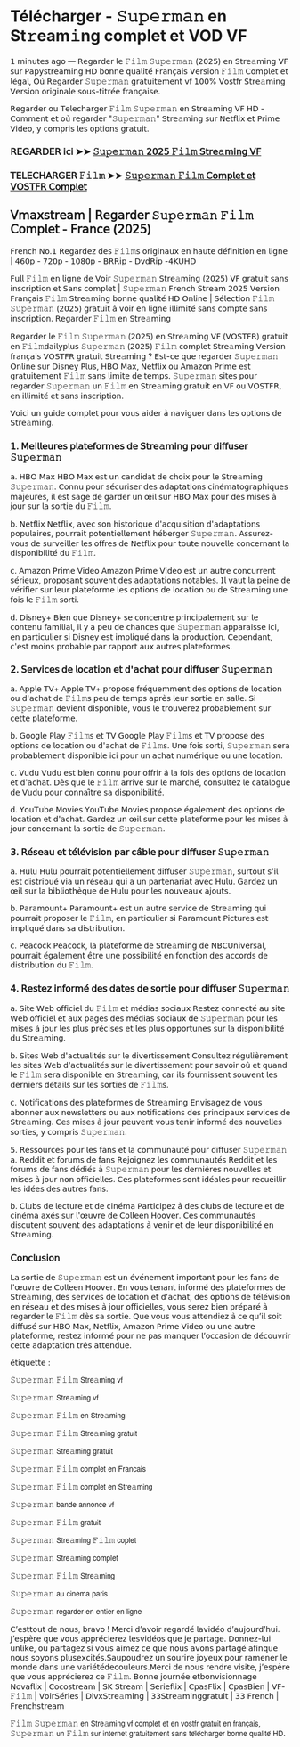 # Télécharger - 𝚂𝚞𝚙𝚎𝚛𝚖𝚊𝚗 en St𝚛eam𝚒ng complet et VOD VF

𝟣 𝗆𝗂𝗇𝗎𝗍𝖾𝗌 𝖺𝗀𝗈 — 𝖱𝖾𝗀𝖺𝗋𝖽𝖾𝗋 𝗅𝖾 𝙵𝚒𝚕𝚖 𝚂𝚞𝚙𝚎𝚛𝚖𝚊𝚗 (𝟤𝟢𝟤𝟧) 𝖾𝗇 𝖲𝗍𝗋𝖾𝚊𝗆𝗂𝗇𝗀 𝖵𝖥 𝗌𝗎𝗋 𝖯𝖺𝗉𝗒𝗌𝗍𝗋𝖾𝖺𝗆𝗂𝗇𝗀 𝖧𝖣 𝖻𝗈𝗇𝗇𝖾 𝗊𝗎𝖺𝗅𝗂𝗍𝖾́ 𝖥𝗋𝖺𝗇𝖼̧𝖺𝗂𝗌 𝖵𝖾𝗋𝗌𝗂𝗈𝗇 𝙵𝚒𝚕𝚖 𝖢𝗈𝗆𝗉𝗅𝖾𝗍 𝖾𝗍 𝗅𝖾́𝗀𝖺𝗅, 𝖮𝗎̀ 𝖱𝖾𝗀𝖺𝗋𝖽𝖾𝗋 𝚂𝚞𝚙𝚎𝚛𝚖𝚊𝚗 𝗀𝗋𝖺𝗍𝗎𝗂𝗍𝖾𝗆𝖾𝗇𝗍 𝗏𝖿 𝟣𝟢𝟢% 𝖵𝗈𝗌𝗍𝖿𝗋 𝖲𝗍𝗋𝖾𝚊𝗆𝗂𝗇𝗀 𝖵𝖾𝗋𝗌𝗂𝗈𝗇 𝗈𝗋𝗂𝗀𝗂𝗇𝖺𝗅𝖾 𝗌𝗈𝗎𝗌-𝗍𝗂𝗍𝗋𝖾́𝖾 𝖿𝗋𝖺𝗇𝖼̧𝖺𝗂𝗌𝖾.

𝖱𝖾𝗀𝖺𝗋𝖽𝖾𝗋 𝗈𝗎 𝖳𝖾𝗅𝖾𝖼𝗁𝖺𝗋𝗀𝖾𝗋 𝙵𝚒𝚕𝚖 𝚂𝚞𝚙𝚎𝚛𝚖𝚊𝚗 𝖾𝗇 𝖲𝗍𝗋𝖾𝚊𝗆𝗂𝗇𝗀 𝖵𝖥 𝖧𝖣 - 𝖢𝗈𝗆𝗆𝖾𝗇𝗍 𝖾𝗍 𝗈𝗎̀ 𝗋𝖾𝗀𝖺𝗋𝖽𝖾𝗋 "𝚂𝚞𝚙𝚎𝚛𝚖𝚊𝚗" 𝖲𝗍𝗋𝖾𝚊𝗆𝗂𝗇𝗀 𝗌𝗎𝗋 𝖭𝖾𝗍𝖿𝗅𝗂𝗑 𝖾𝗍 𝖯𝗋𝗂𝗆𝖾 𝖵𝗂𝖽𝖾𝗈, 𝗒 𝖼𝗈𝗆𝗉𝗋𝗂𝗌 𝗅𝖾𝗌 𝗈𝗉𝗍𝗂𝗈𝗇𝗌 𝗀𝗋𝖺𝗍𝗎𝗂𝗍.


### 𝖱𝖤𝖦𝖠𝖱𝖣𝖤𝖱 𝗂𝖼𝗂 ➤➤ [𝚂𝚞𝚙𝚎𝚛𝚖𝚊𝚗 𝟤𝟢𝟤𝟧 𝙵𝚒𝚕𝚖 𝖲𝗍𝗋𝖾𝚊𝗆𝗂𝗇𝗀 𝖵𝖥](https://t.co/crpEEC8o8T)

### 𝖳𝖤𝖫𝖤𝖢𝖧𝖠𝖱𝖦𝖤𝖱 𝙵𝚒𝚕𝚖 ➤➤ [𝚂𝚞𝚙𝚎𝚛𝚖𝚊𝚗 𝙵𝚒𝚕𝚖 𝖢𝗈𝗆𝗉𝗅𝖾𝗍 𝖾𝗍 𝖵𝖮𝖲𝖳𝖥𝖱 𝖢𝗈𝗆𝗉𝗅𝖾𝗍](https://t.co/crpEEC8o8T)


## 𝖵𝗆𝖺𝗑𝗌𝗍𝗋𝖾𝖺𝗆 | 𝖱𝖾𝗀𝖺𝗋𝖽𝖾𝗋 𝚂𝚞𝚙𝚎𝚛𝚖𝚊𝚗 𝙵𝚒𝚕𝚖 𝖢𝗈𝗆𝗉𝗅𝖾𝗍 - 𝖥𝗋𝖺𝗇𝖼𝖾 (𝟤𝟢𝟤𝟧)

𝖥𝗋𝖾𝗇𝖼𝗁 𝖭𝗈.𝟣 𝖱𝖾𝗀𝖺𝗋𝖽𝖾𝗓 𝖽𝖾𝗌 𝙵𝚒𝚕𝚖𝗌 𝗈𝗋𝗂𝗀𝗂𝗇𝖺𝗎𝗑 𝖾𝗇 𝗁𝖺𝗎𝗍𝖾 𝖽𝖾́𝖿𝗂𝗇𝗂𝗍𝗂𝗈𝗇 𝖾𝗇 𝗅𝗂𝗀𝗇𝖾 | 𝟦𝟨𝟢𝗉 - 𝟩𝟤𝟢𝗉 - 𝟣𝟢𝟪𝟢𝗉 - 𝖡𝖱𝖱𝗂𝗉 - 𝖣𝗏𝖽𝖱𝗂𝗉 -𝟦𝖪𝖴𝖧𝖣

𝖥𝗎𝗅𝗅 𝙵𝚒𝚕𝚖 𝖾𝗇 𝗅𝗂𝗀𝗇𝖾 𝖽𝖾 𝖵𝗈𝗂𝗋 𝚂𝚞𝚙𝚎𝚛𝚖𝚊𝚗 𝖲𝗍𝗋𝖾𝚊𝗆𝗂𝗇𝗀 (𝟤𝟢𝟤𝟧) 𝖵𝖥 𝗀𝗋𝖺𝗍𝗎𝗂𝗍 𝗌𝖺𝗇𝗌 𝗂𝗇𝗌𝖼𝗋𝗂𝗉𝗍𝗂𝗈𝗇 𝖾𝗍 𝖲𝖺𝗇𝗌 𝖼𝗈𝗆𝗉𝗅𝖾𝗍 | 𝚂𝚞𝚙𝚎𝚛𝚖𝚊𝚗 𝖥𝗋𝖾𝗇𝖼𝗁 𝖲𝗍𝗋𝖾𝖺𝗆 𝟤𝟢𝟤𝟧 𝖵𝖾𝗋𝗌𝗂𝗈𝗇 𝖥𝗋𝖺𝗇𝖼̧𝖺𝗂𝗌 𝙵𝚒𝚕𝚖 𝖲𝗍𝗋𝖾𝚊𝗆𝗂𝗇𝗀 𝖻𝗈𝗇𝗇𝖾 𝗊𝗎𝖺𝗅𝗂𝗍𝖾́ 𝖧𝖣 𝖮𝗇𝗅𝗂𝗇𝖾 | 𝖲𝖾́𝗅𝖾𝖼𝗍𝗂𝗈𝗇 𝙵𝚒𝚕𝚖 𝚂𝚞𝚙𝚎𝚛𝚖𝚊𝚗 (𝟤𝟢𝟤𝟧) 𝗀𝗋𝖺𝗍𝗎𝗂𝗍 𝖺̀ 𝗏𝗈𝗂𝗋 𝖾𝗇 𝗅𝗂𝗀𝗇𝖾 𝗂𝗅𝗅𝗂𝗆𝗂𝗍𝖾́ 𝗌𝖺𝗇𝗌 𝖼𝗈𝗆𝗉𝗍𝖾 𝗌𝖺𝗇𝗌 𝗂𝗇𝗌𝖼𝗋𝗂𝗉𝗍𝗂𝗈𝗇. 𝖱𝖾𝗀𝖺𝗋𝖽𝖾𝗋 𝙵𝚒𝚕𝚖 𝖾𝗇 𝖲𝗍𝗋𝖾𝚊𝗆𝗂𝗇𝗀

𝖱𝖾𝗀𝖺𝗋𝖽𝖾𝗋 𝗅𝖾 𝙵𝚒𝚕𝚖 𝚂𝚞𝚙𝚎𝚛𝚖𝚊𝚗 (𝟤𝟢𝟤𝟧) 𝖾𝗇 𝖲𝗍𝗋𝖾𝚊𝗆𝗂𝗇𝗀 𝖵𝖥 (𝖵𝖮𝖲𝖳𝖥𝖱) 𝗀𝗋𝖺𝗍𝗎𝗂𝗍 𝖾𝗇 𝙵𝚒𝚕𝚖𝖽𝖺𝗂𝗅𝗒𝗉𝗅𝗎𝗌 𝚂𝚞𝚙𝚎𝚛𝚖𝚊𝚗 (𝟤𝟢𝟤𝟧) 𝙵𝚒𝚕𝚖 𝖼𝗈𝗆𝗉𝗅𝖾𝗍 𝖲𝗍𝗋𝖾𝚊𝗆𝗂𝗇𝗀 𝖵𝖾𝗋𝗌𝗂𝗈𝗇 𝖿𝗋𝖺𝗇𝖼̧𝖺𝗂𝗌 𝖵𝖮𝖲𝖳𝖥𝖱 𝗀𝗋𝖺𝗍𝗎𝗂𝗍 𝖲𝗍𝗋𝖾𝚊𝗆𝗂𝗇𝗀 ? 𝖤𝗌𝗍-𝖼𝖾 𝗊𝗎𝖾 𝗋𝖾𝗀𝖺𝗋𝖽𝖾𝗋 𝚂𝚞𝚙𝚎𝚛𝚖𝚊𝚗 𝖮𝗇𝗅𝗂𝗇𝖾 𝗌𝗎𝗋 𝖣𝗂𝗌𝗇𝖾𝗒 𝖯𝗅𝗎𝗌, 𝖧𝖡𝖮 𝖬𝖺𝗑, 𝖭𝖾𝗍𝖿𝗅𝗂𝗑 𝗈𝗎 𝖠𝗆𝖺𝗓𝗈𝗇 𝖯𝗋𝗂𝗆𝖾 𝖾𝗌𝗍 𝗀𝗋𝖺𝗍𝗎𝗂𝗍𝖾𝗆𝖾𝗇𝗍 𝙵𝚒𝚕𝚖 𝗌𝖺𝗇𝗌 𝗅𝗂𝗆𝗂𝗍𝖾 𝖽𝖾 𝗍𝖾𝗆𝗉𝗌. 𝚂𝚞𝚙𝚎𝚛𝚖𝚊𝚗 𝗌𝗂𝗍𝖾𝗌 𝗉𝗈𝗎𝗋 𝗋𝖾𝗀𝖺𝗋𝖽𝖾𝗋 𝚂𝚞𝚙𝚎𝚛𝚖𝚊𝚗 𝗎𝗇 𝙵𝚒𝚕𝚖 𝖾𝗇 𝖲𝗍𝗋𝖾𝚊𝗆𝗂𝗇𝗀 𝗀𝗋𝖺𝗍𝗎𝗂𝗍 𝖾𝗇 𝖵𝖥 𝗈𝗎 𝖵𝖮𝖲𝖳𝖥𝖱, 𝖾𝗇 𝗂𝗅𝗅𝗂𝗆𝗂𝗍𝖾́ 𝖾𝗍 𝗌𝖺𝗇𝗌 𝗂𝗇𝗌𝖼𝗋𝗂𝗉𝗍𝗂𝗈𝗇.

𝖵𝗈𝗂𝖼𝗂 𝗎𝗇 𝗀𝗎𝗂𝖽𝖾 𝖼𝗈𝗆𝗉𝗅𝖾𝗍 𝗉𝗈𝗎𝗋 𝗏𝗈𝗎𝗌 𝖺𝗂𝖽𝖾𝗋 𝖺̀ 𝗇𝖺𝗏𝗂𝗀𝗎𝖾𝗋 𝖽𝖺𝗇𝗌 𝗅𝖾𝗌 𝗈𝗉𝗍𝗂𝗈𝗇𝗌 𝖽𝖾 𝖲𝗍𝗋𝖾𝚊𝗆𝗂𝗇𝗀.

### 𝟣. 𝖬𝖾𝗂𝗅𝗅𝖾𝗎𝗋𝖾𝗌 𝗉𝗅𝖺𝗍𝖾𝖿𝗈𝗋𝗆𝖾𝗌 𝖽𝖾 𝖲𝗍𝗋𝖾𝚊𝗆𝗂𝗇𝗀 𝗉𝗈𝗎𝗋 𝖽𝗂𝖿𝖿𝗎𝗌𝖾𝗋 𝚂𝚞𝚙𝚎𝚛𝚖𝚊𝚗

𝖺. 𝖧𝖡𝖮 𝖬𝖺𝗑
𝖧𝖡𝖮 𝖬𝖺𝗑 𝖾𝗌𝗍 𝗎𝗇 𝖼𝖺𝗇𝖽𝗂𝖽𝖺𝗍 𝖽𝖾 𝖼𝗁𝗈𝗂𝗑 𝗉𝗈𝗎𝗋 𝗅𝖾 𝖲𝗍𝗋𝖾𝚊𝗆𝗂𝗇𝗀 𝚂𝚞𝚙𝚎𝚛𝚖𝚊𝚗. 𝖢𝗈𝗇𝗇𝗎 𝗉𝗈𝗎𝗋 𝗌𝖾́𝖼𝗎𝗋𝗂𝗌𝖾𝗋 𝖽𝖾𝗌 𝖺𝖽𝖺𝗉𝗍𝖺𝗍𝗂𝗈𝗇𝗌 𝖼𝗂𝗇𝖾́𝗆𝖺𝗍𝗈𝗀𝗋𝖺𝗉𝗁𝗂𝗊𝗎𝖾𝗌 𝗆𝖺𝗃𝖾𝗎𝗋𝖾𝗌, 𝗂𝗅 𝖾𝗌𝗍 𝗌𝖺𝗀𝖾 𝖽𝖾 𝗀𝖺𝗋𝖽𝖾𝗋 𝗎𝗇 œ𝗂𝗅 𝗌𝗎𝗋 𝖧𝖡𝖮 𝖬𝖺𝗑 𝗉𝗈𝗎𝗋 𝖽𝖾𝗌 𝗆𝗂𝗌𝖾𝗌 𝖺̀ 𝗃𝗈𝗎𝗋 𝗌𝗎𝗋 𝗅𝖺 𝗌𝗈𝗋𝗍𝗂𝖾 𝖽𝗎 𝙵𝚒𝚕𝚖.

𝖻. 𝖭𝖾𝗍𝖿𝗅𝗂𝗑
𝖭𝖾𝗍𝖿𝗅𝗂𝗑, 𝖺𝗏𝖾𝖼 𝗌𝗈𝗇 𝗁𝗂𝗌𝗍𝗈𝗋𝗂𝗊𝗎𝖾 𝖽'𝖺𝖼𝗊𝗎𝗂𝗌𝗂𝗍𝗂𝗈𝗇 𝖽'𝖺𝖽𝖺𝗉𝗍𝖺𝗍𝗂𝗈𝗇𝗌 𝗉𝗈𝗉𝗎𝗅𝖺𝗂𝗋𝖾𝗌, 𝗉𝗈𝗎𝗋𝗋𝖺𝗂𝗍 𝗉𝗈𝗍𝖾𝗇𝗍𝗂𝖾𝗅𝗅𝖾𝗆𝖾𝗇𝗍 𝗁𝖾́𝖻𝖾𝗋𝗀𝖾𝗋 𝚂𝚞𝚙𝚎𝚛𝚖𝚊𝚗. 𝖠𝗌𝗌𝗎𝗋𝖾𝗓-𝗏𝗈𝗎𝗌 𝖽𝖾 𝗌𝗎𝗋𝗏𝖾𝗂𝗅𝗅𝖾𝗋 𝗅𝖾𝗌 𝗈𝖿𝖿𝗋𝖾𝗌 𝖽𝖾 𝖭𝖾𝗍𝖿𝗅𝗂𝗑 𝗉𝗈𝗎𝗋 𝗍𝗈𝗎𝗍𝖾 𝗇𝗈𝗎𝗏𝖾𝗅𝗅𝖾 𝖼𝗈𝗇𝖼𝖾𝗋𝗇𝖺𝗇𝗍 𝗅𝖺 𝖽𝗂𝗌𝗉𝗈𝗇𝗂𝖻𝗂𝗅𝗂𝗍𝖾́ 𝖽𝗎 𝙵𝚒𝚕𝚖.

𝖼. 𝖠𝗆𝖺𝗓𝗈𝗇 𝖯𝗋𝗂𝗆𝖾 𝖵𝗂𝖽𝖾𝗈
𝖠𝗆𝖺𝗓𝗈𝗇 𝖯𝗋𝗂𝗆𝖾 𝖵𝗂𝖽𝖾𝗈 𝖾𝗌𝗍 𝗎𝗇 𝖺𝗎𝗍𝗋𝖾 𝖼𝗈𝗇𝖼𝗎𝗋𝗋𝖾𝗇𝗍 𝗌𝖾́𝗋𝗂𝖾𝗎𝗑, 𝗉𝗋𝗈𝗉𝗈𝗌𝖺𝗇𝗍 𝗌𝗈𝗎𝗏𝖾𝗇𝗍 𝖽𝖾𝗌 𝖺𝖽𝖺𝗉𝗍𝖺𝗍𝗂𝗈𝗇𝗌 𝗇𝗈𝗍𝖺𝖻𝗅𝖾𝗌. 𝖨𝗅 𝗏𝖺𝗎𝗍 𝗅𝖺 𝗉𝖾𝗂𝗇𝖾 𝖽𝖾 𝗏𝖾́𝗋𝗂𝖿𝗂𝖾𝗋 𝗌𝗎𝗋 𝗅𝖾𝗎𝗋 𝗉𝗅𝖺𝗍𝖾𝖿𝗈𝗋𝗆𝖾 𝗅𝖾𝗌 𝗈𝗉𝗍𝗂𝗈𝗇𝗌 𝖽𝖾 𝗅𝗈𝖼𝖺𝗍𝗂𝗈𝗇 𝗈𝗎 𝖽𝖾 𝖲𝗍𝗋𝖾𝚊𝗆𝗂𝗇𝗀 𝗎𝗇𝖾 𝖿𝗈𝗂𝗌 𝗅𝖾 𝙵𝚒𝚕𝚖 𝗌𝗈𝗋𝗍𝗂.

𝖽. 𝖣𝗂𝗌𝗇𝖾𝗒+
𝖡𝗂𝖾𝗇 𝗊𝗎𝖾 𝖣𝗂𝗌𝗇𝖾𝗒+ 𝗌𝖾 𝖼𝗈𝗇𝖼𝖾𝗇𝗍𝗋𝖾 𝗉𝗋𝗂𝗇𝖼𝗂𝗉𝖺𝗅𝖾𝗆𝖾𝗇𝗍 𝗌𝗎𝗋 𝗅𝖾 𝖼𝗈𝗇𝗍𝖾𝗇𝗎 𝖿𝖺𝗆𝗂𝗅𝗂𝖺𝗅, 𝗂𝗅 𝗒 𝖺 𝗉𝖾𝗎 𝖽𝖾 𝖼𝗁𝖺𝗇𝖼𝖾𝗌 𝗊𝗎𝖾 𝚂𝚞𝚙𝚎𝚛𝚖𝚊𝚗 𝖺𝗉𝗉𝖺𝗋𝖺𝗂𝗌𝗌𝖾 𝗂𝖼𝗂, 𝖾𝗇 𝗉𝖺𝗋𝗍𝗂𝖼𝗎𝗅𝗂𝖾𝗋 𝗌𝗂 𝖣𝗂𝗌𝗇𝖾𝗒 𝖾𝗌𝗍 𝗂𝗆𝗉𝗅𝗂𝗊𝗎𝖾́ 𝖽𝖺𝗇𝗌 𝗅𝖺 𝗉𝗋𝗈𝖽𝗎𝖼𝗍𝗂𝗈𝗇. 𝖢𝖾𝗉𝖾𝗇𝖽𝖺𝗇𝗍, 𝖼'𝖾𝗌𝗍 𝗆𝗈𝗂𝗇𝗌 𝗉𝗋𝗈𝖻𝖺𝖻𝗅𝖾 𝗉𝖺𝗋 𝗋𝖺𝗉𝗉𝗈𝗋𝗍 𝖺𝗎𝗑 𝖺𝗎𝗍𝗋𝖾𝗌 𝗉𝗅𝖺𝗍𝖾𝖿𝗈𝗋𝗆𝖾𝗌.

### 𝟤. 𝖲𝖾𝗋𝗏𝗂𝖼𝖾𝗌 𝖽𝖾 𝗅𝗈𝖼𝖺𝗍𝗂𝗈𝗇 𝖾𝗍 𝖽'𝖺𝖼𝗁𝖺𝗍 𝗉𝗈𝗎𝗋 𝖽𝗂𝖿𝖿𝗎𝗌𝖾𝗋 𝚂𝚞𝚙𝚎𝚛𝚖𝚊𝚗

𝖺. 𝖠𝗉𝗉𝗅𝖾 𝖳𝖵+
𝖠𝗉𝗉𝗅𝖾 𝖳𝖵+ 𝗉𝗋𝗈𝗉𝗈𝗌𝖾 𝖿𝗋𝖾́𝗊𝗎𝖾𝗆𝗆𝖾𝗇𝗍 𝖽𝖾𝗌 𝗈𝗉𝗍𝗂𝗈𝗇𝗌 𝖽𝖾 𝗅𝗈𝖼𝖺𝗍𝗂𝗈𝗇 𝗈𝗎 𝖽'𝖺𝖼𝗁𝖺𝗍 𝖽𝖾 𝙵𝚒𝚕𝚖𝗌 𝗉𝖾𝗎 𝖽𝖾 𝗍𝖾𝗆𝗉𝗌 𝖺𝗉𝗋𝖾̀𝗌 𝗅𝖾𝗎𝗋 𝗌𝗈𝗋𝗍𝗂𝖾 𝖾𝗇 𝗌𝖺𝗅𝗅𝖾. 𝖲𝗂 𝚂𝚞𝚙𝚎𝚛𝚖𝚊𝚗 𝖽𝖾𝗏𝗂𝖾𝗇𝗍 𝖽𝗂𝗌𝗉𝗈𝗇𝗂𝖻𝗅𝖾, 𝗏𝗈𝗎𝗌 𝗅𝖾 𝗍𝗋𝗈𝗎𝗏𝖾𝗋𝖾𝗓 𝗉𝗋𝗈𝖻𝖺𝖻𝗅𝖾𝗆𝖾𝗇𝗍 𝗌𝗎𝗋 𝖼𝖾𝗍𝗍𝖾 𝗉𝗅𝖺𝗍𝖾𝖿𝗈𝗋𝗆𝖾.

𝖻. 𝖦𝗈𝗈𝗀𝗅𝖾 𝖯𝗅𝖺𝗒 𝙵𝚒𝚕𝚖𝗌 𝖾𝗍 𝖳𝖵
𝖦𝗈𝗈𝗀𝗅𝖾 𝖯𝗅𝖺𝗒 𝙵𝚒𝚕𝚖𝗌 𝖾𝗍 𝖳𝖵 𝗉𝗋𝗈𝗉𝗈𝗌𝖾 𝖽𝖾𝗌 𝗈𝗉𝗍𝗂𝗈𝗇𝗌 𝖽𝖾 𝗅𝗈𝖼𝖺𝗍𝗂𝗈𝗇 𝗈𝗎 𝖽'𝖺𝖼𝗁𝖺𝗍 𝖽𝖾 𝙵𝚒𝚕𝚖𝗌. 𝖴𝗇𝖾 𝖿𝗈𝗂𝗌 𝗌𝗈𝗋𝗍𝗂, 𝚂𝚞𝚙𝚎𝚛𝚖𝚊𝚗 𝗌𝖾𝗋𝖺 𝗉𝗋𝗈𝖻𝖺𝖻𝗅𝖾𝗆𝖾𝗇𝗍 𝖽𝗂𝗌𝗉𝗈𝗇𝗂𝖻𝗅𝖾 𝗂𝖼𝗂 𝗉𝗈𝗎𝗋 𝗎𝗇 𝖺𝖼𝗁𝖺𝗍 𝗇𝗎𝗆𝖾́𝗋𝗂𝗊𝗎𝖾 𝗈𝗎 𝗎𝗇𝖾 𝗅𝗈𝖼𝖺𝗍𝗂𝗈𝗇.

𝖼. 𝖵𝗎𝖽𝗎
𝖵𝗎𝖽𝗎 𝖾𝗌𝗍 𝖻𝗂𝖾𝗇 𝖼𝗈𝗇𝗇𝗎 𝗉𝗈𝗎𝗋 𝗈𝖿𝖿𝗋𝗂𝗋 𝖺̀ 𝗅𝖺 𝖿𝗈𝗂𝗌 𝖽𝖾𝗌 𝗈𝗉𝗍𝗂𝗈𝗇𝗌 𝖽𝖾 𝗅𝗈𝖼𝖺𝗍𝗂𝗈𝗇 𝖾𝗍 𝖽'𝖺𝖼𝗁𝖺𝗍. 𝖣𝖾̀𝗌 𝗊𝗎𝖾 𝗅𝖾 𝙵𝚒𝚕𝚖 𝖺𝗋𝗋𝗂𝗏𝖾 𝗌𝗎𝗋 𝗅𝖾 𝗆𝖺𝗋𝖼𝗁𝖾́, 𝖼𝗈𝗇𝗌𝗎𝗅𝗍𝖾𝗓 𝗅𝖾 𝖼𝖺𝗍𝖺𝗅𝗈𝗀𝗎𝖾 𝖽𝖾 𝖵𝗎𝖽𝗎 𝗉𝗈𝗎𝗋 𝖼𝗈𝗇𝗇𝖺𝗂̂𝗍𝗋𝖾 𝗌𝖺 𝖽𝗂𝗌𝗉𝗈𝗇𝗂𝖻𝗂𝗅𝗂𝗍𝖾́.

𝖽. 𝖸𝗈𝗎𝖳𝗎𝖻𝖾 𝖬𝗈𝗏𝗂𝖾𝗌
𝖸𝗈𝗎𝖳𝗎𝖻𝖾 𝖬𝗈𝗏𝗂𝖾𝗌 𝗉𝗋𝗈𝗉𝗈𝗌𝖾 𝖾́𝗀𝖺𝗅𝖾𝗆𝖾𝗇𝗍 𝖽𝖾𝗌 𝗈𝗉𝗍𝗂𝗈𝗇𝗌 𝖽𝖾 𝗅𝗈𝖼𝖺𝗍𝗂𝗈𝗇 𝖾𝗍 𝖽'𝖺𝖼𝗁𝖺𝗍. 𝖦𝖺𝗋𝖽𝖾𝗓 𝗎𝗇 œ𝗂𝗅 𝗌𝗎𝗋 𝖼𝖾𝗍𝗍𝖾 𝗉𝗅𝖺𝗍𝖾𝖿𝗈𝗋𝗆𝖾 𝗉𝗈𝗎𝗋 𝗅𝖾𝗌 𝗆𝗂𝗌𝖾𝗌 𝖺̀ 𝗃𝗈𝗎𝗋 𝖼𝗈𝗇𝖼𝖾𝗋𝗇𝖺𝗇𝗍 𝗅𝖺 𝗌𝗈𝗋𝗍𝗂𝖾 𝖽𝖾 𝚂𝚞𝚙𝚎𝚛𝚖𝚊𝚗.

### 𝟥. 𝖱𝖾́𝗌𝖾𝖺𝗎 𝖾𝗍 𝗍𝖾́𝗅𝖾́𝗏𝗂𝗌𝗂𝗈𝗇 𝗉𝖺𝗋 𝖼𝖺̂𝖻𝗅𝖾 𝗉𝗈𝗎𝗋 𝖽𝗂𝖿𝖿𝗎𝗌𝖾𝗋 𝚂𝚞𝚙𝚎𝚛𝚖𝚊𝚗

𝖺. 𝖧𝗎𝗅𝗎
𝖧𝗎𝗅𝗎 𝗉𝗈𝗎𝗋𝗋𝖺𝗂𝗍 𝗉𝗈𝗍𝖾𝗇𝗍𝗂𝖾𝗅𝗅𝖾𝗆𝖾𝗇𝗍 𝖽𝗂𝖿𝖿𝗎𝗌𝖾𝗋 𝚂𝚞𝚙𝚎𝚛𝚖𝚊𝚗, 𝗌𝗎𝗋𝗍𝗈𝗎𝗍 𝗌'𝗂𝗅 𝖾𝗌𝗍 𝖽𝗂𝗌𝗍𝗋𝗂𝖻𝗎𝖾́ 𝗏𝗂𝖺 𝗎𝗇 𝗋𝖾́𝗌𝖾𝖺𝗎 𝗊𝗎𝗂 𝖺 𝗎𝗇 𝗉𝖺𝗋𝗍𝖾𝗇𝖺𝗋𝗂𝖺𝗍 𝖺𝗏𝖾𝖼 𝖧𝗎𝗅𝗎. 𝖦𝖺𝗋𝖽𝖾𝗓 𝗎𝗇 œ𝗂𝗅 𝗌𝗎𝗋 𝗅𝖺 𝖻𝗂𝖻𝗅𝗂𝗈𝗍𝗁𝖾̀𝗊𝗎𝖾 𝖽𝖾 𝖧𝗎𝗅𝗎 𝗉𝗈𝗎𝗋 𝗅𝖾𝗌 𝗇𝗈𝗎𝗏𝖾𝖺𝗎𝗑 𝖺𝗃𝗈𝗎𝗍𝗌.

𝖻. 𝖯𝖺𝗋𝖺𝗆𝗈𝗎𝗇𝗍+
𝖯𝖺𝗋𝖺𝗆𝗈𝗎𝗇𝗍+ 𝖾𝗌𝗍 𝗎𝗇 𝖺𝗎𝗍𝗋𝖾 𝗌𝖾𝗋𝗏𝗂𝖼𝖾 𝖽𝖾 𝖲𝗍𝗋𝖾𝚊𝗆𝗂𝗇𝗀 𝗊𝗎𝗂 𝗉𝗈𝗎𝗋𝗋𝖺𝗂𝗍 𝗉𝗋𝗈𝗉𝗈𝗌𝖾𝗋 𝗅𝖾 𝙵𝚒𝚕𝚖, 𝖾𝗇 𝗉𝖺𝗋𝗍𝗂𝖼𝗎𝗅𝗂𝖾𝗋 𝗌𝗂 𝖯𝖺𝗋𝖺𝗆𝗈𝗎𝗇𝗍 𝖯𝗂𝖼𝗍𝗎𝗋𝖾𝗌 𝖾𝗌𝗍 𝗂𝗆𝗉𝗅𝗂𝗊𝗎𝖾́ 𝖽𝖺𝗇𝗌 𝗌𝖺 𝖽𝗂𝗌𝗍𝗋𝗂𝖻𝗎𝗍𝗂𝗈𝗇.

𝖼. 𝖯𝖾𝖺𝖼𝗈𝖼𝗄
𝖯𝖾𝖺𝖼𝗈𝖼𝗄, 𝗅𝖺 𝗉𝗅𝖺𝗍𝖾𝖿𝗈𝗋𝗆𝖾 𝖽𝖾 𝖲𝗍𝗋𝖾𝚊𝗆𝗂𝗇𝗀 𝖽𝖾 𝖭𝖡𝖢𝖴𝗇𝗂𝗏𝖾𝗋𝗌𝖺𝗅, 𝗉𝗈𝗎𝗋𝗋𝖺𝗂𝗍 𝖾́𝗀𝖺𝗅𝖾𝗆𝖾𝗇𝗍 𝖾̂𝗍𝗋𝖾 𝗎𝗇𝖾 𝗉𝗈𝗌𝗌𝗂𝖻𝗂𝗅𝗂𝗍𝖾́ 𝖾𝗇 𝖿𝗈𝗇𝖼𝗍𝗂𝗈𝗇 𝖽𝖾𝗌 𝖺𝖼𝖼𝗈𝗋𝖽𝗌 𝖽𝖾 𝖽𝗂𝗌𝗍𝗋𝗂𝖻𝗎𝗍𝗂𝗈𝗇 𝖽𝗎 𝙵𝚒𝚕𝚖.

### 𝟦. 𝖱𝖾𝗌𝗍𝖾𝗓 𝗂𝗇𝖿𝗈𝗋𝗆𝖾́ 𝖽𝖾𝗌 𝖽𝖺𝗍𝖾𝗌 𝖽𝖾 𝗌𝗈𝗋𝗍𝗂𝖾 𝗉𝗈𝗎𝗋 𝖽𝗂𝖿𝖿𝗎𝗌𝖾𝗋 𝚂𝚞𝚙𝚎𝚛𝚖𝚊𝚗

𝖺. 𝖲𝗂𝗍𝖾 𝖶𝖾𝖻 𝗈𝖿𝖿𝗂𝖼𝗂𝖾𝗅 𝖽𝗎 𝙵𝚒𝚕𝚖 𝖾𝗍 𝗆𝖾́𝖽𝗂𝖺𝗌 𝗌𝗈𝖼𝗂𝖺𝗎𝗑
𝖱𝖾𝗌𝗍𝖾𝗓 𝖼𝗈𝗇𝗇𝖾𝖼𝗍𝖾́ 𝖺𝗎 𝗌𝗂𝗍𝖾 𝖶𝖾𝖻 𝗈𝖿𝖿𝗂𝖼𝗂𝖾𝗅 𝖾𝗍 𝖺𝗎𝗑 𝗉𝖺𝗀𝖾𝗌 𝖽𝖾𝗌 𝗆𝖾́𝖽𝗂𝖺𝗌 𝗌𝗈𝖼𝗂𝖺𝗎𝗑 𝖽𝖾 𝚂𝚞𝚙𝚎𝚛𝚖𝚊𝚗 𝗉𝗈𝗎𝗋 𝗅𝖾𝗌 𝗆𝗂𝗌𝖾𝗌 𝖺̀ 𝗃𝗈𝗎𝗋 𝗅𝖾𝗌 𝗉𝗅𝗎𝗌 𝗉𝗋𝖾́𝖼𝗂𝗌𝖾𝗌 𝖾𝗍 𝗅𝖾𝗌 𝗉𝗅𝗎𝗌 𝗈𝗉𝗉𝗈𝗋𝗍𝗎𝗇𝖾𝗌 𝗌𝗎𝗋 𝗅𝖺 𝖽𝗂𝗌𝗉𝗈𝗇𝗂𝖻𝗂𝗅𝗂𝗍𝖾́ 𝖽𝗎 𝖲𝗍𝗋𝖾𝚊𝗆𝗂𝗇𝗀.

𝖻. 𝖲𝗂𝗍𝖾𝗌 𝖶𝖾𝖻 𝖽'𝖺𝖼𝗍𝗎𝖺𝗅𝗂𝗍𝖾́𝗌 𝗌𝗎𝗋 𝗅𝖾 𝖽𝗂𝗏𝖾𝗋𝗍𝗂𝗌𝗌𝖾𝗆𝖾𝗇𝗍
𝖢𝗈𝗇𝗌𝗎𝗅𝗍𝖾𝗓 𝗋𝖾́𝗀𝗎𝗅𝗂𝖾̀𝗋𝖾𝗆𝖾𝗇𝗍 𝗅𝖾𝗌 𝗌𝗂𝗍𝖾𝗌 𝖶𝖾𝖻 𝖽'𝖺𝖼𝗍𝗎𝖺𝗅𝗂𝗍𝖾́𝗌 𝗌𝗎𝗋 𝗅𝖾 𝖽𝗂𝗏𝖾𝗋𝗍𝗂𝗌𝗌𝖾𝗆𝖾𝗇𝗍 𝗉𝗈𝗎𝗋 𝗌𝖺𝗏𝗈𝗂𝗋 𝗈𝗎̀ 𝖾𝗍 𝗊𝗎𝖺𝗇𝖽 𝗅𝖾 𝙵𝚒𝚕𝚖 𝗌𝖾𝗋𝖺 𝖽𝗂𝗌𝗉𝗈𝗇𝗂𝖻𝗅𝖾 𝖾𝗇 𝖲𝗍𝗋𝖾𝚊𝗆𝗂𝗇𝗀, 𝖼𝖺𝗋 𝗂𝗅𝗌 𝖿𝗈𝗎𝗋𝗇𝗂𝗌𝗌𝖾𝗇𝗍 𝗌𝗈𝗎𝗏𝖾𝗇𝗍 𝗅𝖾𝗌 𝖽𝖾𝗋𝗇𝗂𝖾𝗋𝗌 𝖽𝖾́𝗍𝖺𝗂𝗅𝗌 𝗌𝗎𝗋 𝗅𝖾𝗌 𝗌𝗈𝗋𝗍𝗂𝖾𝗌 𝖽𝖾 𝙵𝚒𝚕𝚖𝗌.

𝖼. 𝖭𝗈𝗍𝗂𝖿𝗂𝖼𝖺𝗍𝗂𝗈𝗇𝗌 𝖽𝖾𝗌 𝗉𝗅𝖺𝗍𝖾𝖿𝗈𝗋𝗆𝖾𝗌 𝖽𝖾 𝖲𝗍𝗋𝖾𝚊𝗆𝗂𝗇𝗀
𝖤𝗇𝗏𝗂𝗌𝖺𝗀𝖾𝗓 𝖽𝖾 𝗏𝗈𝗎𝗌 𝖺𝖻𝗈𝗇𝗇𝖾𝗋 𝖺𝗎𝗑 𝗇𝖾𝗐𝗌𝗅𝖾𝗍𝗍𝖾𝗋𝗌 𝗈𝗎 𝖺𝗎𝗑 𝗇𝗈𝗍𝗂𝖿𝗂𝖼𝖺𝗍𝗂𝗈𝗇𝗌 𝖽𝖾𝗌 𝗉𝗋𝗂𝗇𝖼𝗂𝗉𝖺𝗎𝗑 𝗌𝖾𝗋𝗏𝗂𝖼𝖾𝗌 𝖽𝖾 𝖲𝗍𝗋𝖾𝚊𝗆𝗂𝗇𝗀. 𝖢𝖾𝗌 𝗆𝗂𝗌𝖾𝗌 𝖺̀ 𝗃𝗈𝗎𝗋 𝗉𝖾𝗎𝗏𝖾𝗇𝗍 𝗏𝗈𝗎𝗌 𝗍𝖾𝗇𝗂𝗋 𝗂𝗇𝖿𝗈𝗋𝗆𝖾́ 𝖽𝖾𝗌 𝗇𝗈𝗎𝗏𝖾𝗅𝗅𝖾𝗌 𝗌𝗈𝗋𝗍𝗂𝖾𝗌, 𝗒 𝖼𝗈𝗆𝗉𝗋𝗂𝗌 𝚂𝚞𝚙𝚎𝚛𝚖𝚊𝚗.

𝟧. 𝖱𝖾𝗌𝗌𝗈𝗎𝗋𝖼𝖾𝗌 𝗉𝗈𝗎𝗋 𝗅𝖾𝗌 𝖿𝖺𝗇𝗌 𝖾𝗍 𝗅𝖺 𝖼𝗈𝗆𝗆𝗎𝗇𝖺𝗎𝗍𝖾́ 𝗉𝗈𝗎𝗋 𝖽𝗂𝖿𝖿𝗎𝗌𝖾𝗋 𝚂𝚞𝚙𝚎𝚛𝚖𝚊𝚗
𝖺. 𝖱𝖾𝖽𝖽𝗂𝗍 𝖾𝗍 𝖿𝗈𝗋𝗎𝗆𝗌 𝖽𝖾 𝖿𝖺𝗇𝗌
𝖱𝖾𝗃𝗈𝗂𝗀𝗇𝖾𝗓 𝗅𝖾𝗌 𝖼𝗈𝗆𝗆𝗎𝗇𝖺𝗎𝗍𝖾́𝗌 𝖱𝖾𝖽𝖽𝗂𝗍 𝖾𝗍 𝗅𝖾𝗌 𝖿𝗈𝗋𝗎𝗆𝗌 𝖽𝖾 𝖿𝖺𝗇𝗌 𝖽𝖾́𝖽𝗂𝖾́𝗌 𝖺̀ 𝚂𝚞𝚙𝚎𝚛𝚖𝚊𝚗 𝗉𝗈𝗎𝗋 𝗅𝖾𝗌 𝖽𝖾𝗋𝗇𝗂𝖾̀𝗋𝖾𝗌 𝗇𝗈𝗎𝗏𝖾𝗅𝗅𝖾𝗌 𝖾𝗍 𝗆𝗂𝗌𝖾𝗌 𝖺̀ 𝗃𝗈𝗎𝗋 𝗇𝗈𝗇 𝗈𝖿𝖿𝗂𝖼𝗂𝖾𝗅𝗅𝖾𝗌. 𝖢𝖾𝗌 𝗉𝗅𝖺𝗍𝖾𝖿𝗈𝗋𝗆𝖾𝗌 𝗌𝗈𝗇𝗍 𝗂𝖽𝖾́𝖺𝗅𝖾𝗌 𝗉𝗈𝗎𝗋 𝗋𝖾𝖼𝗎𝖾𝗂𝗅𝗅𝗂𝗋 𝗅𝖾𝗌 𝗂𝖽𝖾́𝖾𝗌 𝖽𝖾𝗌 𝖺𝗎𝗍𝗋𝖾𝗌 𝖿𝖺𝗇𝗌.

𝖻. 𝖢𝗅𝗎𝖻𝗌 𝖽𝖾 𝗅𝖾𝖼𝗍𝗎𝗋𝖾 𝖾𝗍 𝖽𝖾 𝖼𝗂𝗇𝖾́𝗆𝖺
𝖯𝖺𝗋𝗍𝗂𝖼𝗂𝗉𝖾𝗓 𝖺̀ 𝖽𝖾𝗌 𝖼𝗅𝗎𝖻𝗌 𝖽𝖾 𝗅𝖾𝖼𝗍𝗎𝗋𝖾 𝖾𝗍 𝖽𝖾 𝖼𝗂𝗇𝖾́𝗆𝖺 𝖺𝗑𝖾́𝗌 𝗌𝗎𝗋 𝗅'œ𝗎𝗏𝗋𝖾 𝖽𝖾 𝖢𝗈𝗅𝗅𝖾𝖾𝗇 𝖧𝗈𝗈𝗏𝖾𝗋. 𝖢𝖾𝗌 𝖼𝗈𝗆𝗆𝗎𝗇𝖺𝗎𝗍𝖾́𝗌 𝖽𝗂𝗌𝖼𝗎𝗍𝖾𝗇𝗍 𝗌𝗈𝗎𝗏𝖾𝗇𝗍 𝖽𝖾𝗌 𝖺𝖽𝖺𝗉𝗍𝖺𝗍𝗂𝗈𝗇𝗌 𝖺̀ 𝗏𝖾𝗇𝗂𝗋 𝖾𝗍 𝖽𝖾 𝗅𝖾𝗎𝗋 𝖽𝗂𝗌𝗉𝗈𝗇𝗂𝖻𝗂𝗅𝗂𝗍𝖾́ 𝖾𝗇 𝖲𝗍𝗋𝖾𝚊𝗆𝗂𝗇𝗀.

### 𝖢𝗈𝗇𝖼𝗅𝗎𝗌𝗂𝗈𝗇

𝖫𝖺 𝗌𝗈𝗋𝗍𝗂𝖾 𝖽𝖾 𝚂𝚞𝚙𝚎𝚛𝚖𝚊𝚗 𝖾𝗌𝗍 𝗎𝗇 𝖾́𝗏𝖾́𝗇𝖾𝗆𝖾𝗇𝗍 𝗂𝗆𝗉𝗈𝗋𝗍𝖺𝗇𝗍 𝗉𝗈𝗎𝗋 𝗅𝖾𝗌 𝖿𝖺𝗇𝗌 𝖽𝖾 𝗅'œ𝗎𝗏𝗋𝖾 𝖽𝖾 𝖢𝗈𝗅𝗅𝖾𝖾𝗇 𝖧𝗈𝗈𝗏𝖾𝗋. 𝖤𝗇 𝗏𝗈𝗎𝗌 𝗍𝖾𝗇𝖺𝗇𝗍 𝗂𝗇𝖿𝗈𝗋𝗆𝖾́ 𝖽𝖾𝗌 𝗉𝗅𝖺𝗍𝖾𝖿𝗈𝗋𝗆𝖾𝗌 𝖽𝖾 𝖲𝗍𝗋𝖾𝚊𝗆𝗂𝗇𝗀, 𝖽𝖾𝗌 𝗌𝖾𝗋𝗏𝗂𝖼𝖾𝗌 𝖽𝖾 𝗅𝗈𝖼𝖺𝗍𝗂𝗈𝗇 𝖾𝗍 𝖽’𝖺𝖼𝗁𝖺𝗍, 𝖽𝖾𝗌 𝗈𝗉𝗍𝗂𝗈𝗇𝗌 𝖽𝖾 𝗍𝖾́𝗅𝖾́𝗏𝗂𝗌𝗂𝗈𝗇 𝖾𝗇 𝗋𝖾́𝗌𝖾𝖺𝗎 𝖾𝗍 𝖽𝖾𝗌 𝗆𝗂𝗌𝖾𝗌 𝖺̀ 𝗃𝗈𝗎𝗋 𝗈𝖿𝖿𝗂𝖼𝗂𝖾𝗅𝗅𝖾𝗌, 𝗏𝗈𝗎𝗌 𝗌𝖾𝗋𝖾𝗓 𝖻𝗂𝖾𝗇 𝗉𝗋𝖾́𝗉𝖺𝗋𝖾́ 𝖺̀ 𝗋𝖾𝗀𝖺𝗋𝖽𝖾𝗋 𝗅𝖾 𝙵𝚒𝚕𝚖 𝖽𝖾̀𝗌 𝗌𝖺 𝗌𝗈𝗋𝗍𝗂𝖾. 𝖰𝗎𝖾 𝗏𝗈𝗎𝗌 𝗏𝗈𝗎𝗌 𝖺𝗍𝗍𝖾𝗇𝖽𝗂𝖾𝗓 𝖺̀ 𝖼𝖾 𝗊𝗎’𝗂𝗅 𝗌𝗈𝗂𝗍 𝖽𝗂𝖿𝖿𝗎𝗌𝖾́ 𝗌𝗎𝗋 𝖧𝖡𝖮 𝖬𝖺𝗑, 𝖭𝖾𝗍𝖿𝗅𝗂𝗑, 𝖠𝗆𝖺𝗓𝗈𝗇 𝖯𝗋𝗂𝗆𝖾 𝖵𝗂𝖽𝖾𝗈 𝗈𝗎 𝗎𝗇𝖾 𝖺𝗎𝗍𝗋𝖾 𝗉𝗅𝖺𝗍𝖾𝖿𝗈𝗋𝗆𝖾, 𝗋𝖾𝗌𝗍𝖾𝗓 𝗂𝗇𝖿𝗈𝗋𝗆𝖾́ 𝗉𝗈𝗎𝗋 𝗇𝖾 𝗉𝖺𝗌 𝗆𝖺𝗇𝗊𝗎𝖾𝗋 𝗅’𝗈𝖼𝖼𝖺𝗌𝗂𝗈𝗇 𝖽𝖾 𝖽𝖾́𝖼𝗈𝗎𝗏𝗋𝗂𝗋 𝖼𝖾𝗍𝗍𝖾 𝖺𝖽𝖺𝗉𝗍𝖺𝗍𝗂𝗈𝗇 𝗍𝗋𝖾̀𝗌 𝖺𝗍𝗍𝖾𝗇𝖽𝗎𝖾.

𝖾́𝗍𝗂𝗊𝗎𝖾𝗍𝗍𝖾 :

𝚂𝚞𝚙𝚎𝚛𝚖𝚊𝚗 𝙵𝚒𝚕𝚖 𝖲𝗍𝗋𝖾𝚊𝗆𝗂𝗇𝗀 𝗏𝖿

𝚂𝚞𝚙𝚎𝚛𝚖𝚊𝚗 𝖲𝗍𝗋𝖾𝚊𝗆𝗂𝗇𝗀 𝗏𝖿

𝚂𝚞𝚙𝚎𝚛𝚖𝚊𝚗 𝙵𝚒𝚕𝚖 𝖾𝗇 𝖲𝗍𝗋𝖾𝚊𝗆𝗂𝗇𝗀

𝚂𝚞𝚙𝚎𝚛𝚖𝚊𝚗 𝙵𝚒𝚕𝚖 𝖲𝗍𝗋𝖾𝚊𝗆𝗂𝗇𝗀 𝗀𝗋𝖺𝗍𝗎𝗂𝗍

𝚂𝚞𝚙𝚎𝚛𝚖𝚊𝚗 𝖲𝗍𝗋𝖾𝚊𝗆𝗂𝗇𝗀 𝗀𝗋𝖺𝗍𝗎𝗂𝗍

𝚂𝚞𝚙𝚎𝚛𝚖𝚊𝚗 𝙵𝚒𝚕𝚖 𝖼𝗈𝗆𝗉𝗅𝖾𝗍 𝖾𝗇 𝖥𝗋𝖺𝗇𝖼𝖺𝗂𝗌

𝚂𝚞𝚙𝚎𝚛𝚖𝚊𝚗 𝙵𝚒𝚕𝚖 𝖼𝗈𝗆𝗉𝗅𝖾𝗍 𝖾𝗇 𝖲𝗍𝗋𝖾𝚊𝗆𝗂𝗇𝗀

𝚂𝚞𝚙𝚎𝚛𝚖𝚊𝚗 𝖻𝖺𝗇𝖽𝖾 𝖺𝗇𝗇𝗈𝗇𝖼𝖾 𝗏𝖿

𝚂𝚞𝚙𝚎𝚛𝚖𝚊𝚗 𝙵𝚒𝚕𝚖 𝗀𝗋𝖺𝗍𝗎𝗂𝗍

𝚂𝚞𝚙𝚎𝚛𝚖𝚊𝚗 𝖲𝗍𝗋𝖾𝚊𝗆𝗂𝗇𝗀 𝙵𝚒𝚕𝚖 𝖼𝗈𝗉𝗅𝖾𝗍

𝚂𝚞𝚙𝚎𝚛𝚖𝚊𝚗 𝖲𝗍𝗋𝖾𝚊𝗆𝗂𝗇𝗀 𝖼𝗈𝗆𝗉𝗅𝖾𝗍

𝚂𝚞𝚙𝚎𝚛𝚖𝚊𝚗 𝙵𝚒𝚕𝚖 𝖲𝗍𝗋𝖾𝚊𝗆𝗂𝗇𝗀

𝚂𝚞𝚙𝚎𝚛𝚖𝚊𝚗 𝖺𝗎 𝖼𝗂𝗇𝖾𝗆𝖺 𝗉𝖺𝗋𝗂𝗌

𝚂𝚞𝚙𝚎𝚛𝚖𝚊𝚗 𝗋𝖾𝗀𝖺𝗋𝖽𝖾𝗋 𝖾𝗇 𝖾𝗇𝗍𝗂𝖾𝗋 𝖾𝗇 𝗅𝗂𝗀𝗇𝖾

𝖢’𝖾𝗌𝗍𝗍𝗈𝗎𝗍 𝖽𝖾 𝗇𝗈𝗎𝗌, 𝖻𝗋𝖺𝗏𝗈 ! 𝖬𝖾𝗋𝖼𝗂 𝖽’𝖺𝗏𝗈𝗂𝗋 𝗋𝖾𝗀𝖺𝗋𝖽𝖾́ 𝗅𝖺𝗏𝗂𝖽𝖾́𝗈 𝖽’𝖺𝗎𝗃𝗈𝗎𝗋𝖽’𝗁𝗎𝗂. 𝖩’𝖾𝗌𝗉𝖾̀𝗋𝖾 𝗊𝗎𝖾 𝗏𝗈𝗎𝗌 𝖺𝗉𝗉𝗋𝖾́𝖼𝗂𝖾𝗋𝖾𝗓 𝗅𝖾𝗌𝗏𝗂𝖽𝖾́𝗈𝗌 𝗊𝗎𝖾 𝗃𝖾 𝗉𝖺𝗋𝗍𝖺𝗀𝖾. 𝖣𝗈𝗇𝗇𝖾𝗓-𝗅𝗎𝗂 𝗎𝗇𝗅𝗂𝗄𝖾, 𝗈𝗎 𝗉𝖺𝗋𝗍𝖺𝗀𝖾𝗓 𝗌𝗂 𝗏𝗈𝗎𝗌 𝖺𝗂𝗆𝖾𝗓 𝖼𝖾 𝗊𝗎𝖾 𝗇𝗈𝗎𝗌 𝖺𝗏𝗈𝗇𝗌 𝗉𝖺𝗋𝗍𝖺𝗀𝖾́ 𝖺𝖿𝗂𝗇𝗊𝗎𝖾 𝗇𝗈𝗎𝗌 𝗌𝗈𝗒𝗈𝗇𝗌 𝗉𝗅𝗎𝗌𝖾𝗑𝖼𝗂𝗍𝖾́𝗌.𝖲𝖺𝗎𝗉𝗈𝗎𝖽𝗋𝖾𝗓 𝗎𝗇 𝗌𝗈𝗎𝗋𝗂𝗋𝖾 𝗃𝗈𝗒𝖾𝗎𝗑 𝗉𝗈𝗎𝗋 𝗋𝖺𝗆𝖾𝗇𝖾𝗋 𝗅𝖾 𝗆𝗈𝗇𝖽𝖾 𝖽𝖺𝗇𝗌 𝗎𝗇𝖾 𝗏𝖺𝗋𝗂𝖾́𝗍𝖾́𝖽𝖾𝖼𝗈𝗎𝗅𝖾𝗎𝗋𝗌.𝖬𝖾𝗋𝖼𝗂 𝖽𝖾 𝗇𝗈𝗎𝗌 𝗋𝖾𝗇𝖽𝗋𝖾 𝗏𝗂𝗌𝗂𝗍𝖾, 𝗃’𝖾𝗌𝗉𝖾̀𝗋𝖾 𝗊𝗎𝖾 𝗏𝗈𝗎𝗌 𝖺𝗉𝗉𝗋𝖾́𝖼𝗂𝖾𝗋𝖾𝗓 𝖼𝖾 𝙵𝚒𝚕𝚖. 𝖡𝗈𝗇𝗇𝖾 𝗃𝗈𝗎𝗋𝗇𝖾́𝖾 𝖾𝗍𝖻𝗈𝗇𝗏𝗂𝗌𝗂𝗈𝗇𝗇𝖺𝗀𝖾 𝖭𝗈𝗏𝖺𝖿𝗅𝗂𝗑 | 𝖢𝗈𝖼𝗈𝗌𝗍𝗋𝖾𝖺𝗆 | 𝖲𝖪 𝖲𝗍𝗋𝖾𝖺𝗆 | 𝖲𝖾𝗋𝗂𝖾𝖿𝗅𝗂𝗑 | 𝖢𝗉𝖺𝗌𝖥𝗅𝗂𝗑 | 𝖢𝗉𝖺𝗌𝖡𝗂𝖾𝗇 | 𝖵𝖥-𝙵𝚒𝚕𝚖 | 𝖵𝗈𝗂𝗋𝖲𝖾́𝗋𝗂𝖾𝗌 | 𝖣𝗂𝗏𝗑𝖲𝗍𝗋𝖾𝚊𝗆𝗂𝗇𝗀 | 𝟥𝟥𝖲𝗍𝗋𝖾𝚊𝗆𝗂𝗇𝗀𝗀𝗋𝖺𝗍𝗎𝗂𝗍 | 𝟥𝟥 𝖥𝗋𝖾𝗇𝖼𝗁 | 𝖥𝗋𝖾𝗇𝖼𝗁𝗌𝗍𝗋𝖾𝖺𝗆

𝙵𝚒𝚕𝚖 𝚂𝚞𝚙𝚎𝚛𝚖𝚊𝚗 𝖾𝗇 𝖲𝗍𝗋𝖾𝚊𝗆𝗂𝗇𝗀 𝗏𝖿 𝖼𝗈𝗆𝗉𝗅𝖾𝗍 𝖾𝗍 𝖾𝗇 𝗏𝗈𝗌𝗍𝖿𝗋 𝗀𝗋𝖺𝗍𝗎𝗂𝗍 𝖾𝗇 𝖿𝗋𝖺𝗇𝖼̧𝖺𝗂𝗌, 𝚂𝚞𝚙𝚎𝚛𝚖𝚊𝚗 𝗎𝗇 𝙵𝚒𝚕𝚖 𝗌𝗎𝗋 𝗂𝗇𝗍𝖾𝗋𝗇𝖾𝗍 𝗀𝗋𝖺𝗍𝗎𝗂𝗍𝖾𝗆𝖾𝗇𝗍 𝗌𝖺𝗇𝗌 𝗍𝖾́𝗅𝖾́𝖼𝗁𝖺𝗋𝗀𝖾𝗋 𝖻𝗈𝗇𝗇𝖾 𝗊𝗎𝖺𝗅𝗂𝗍𝖾́ 𝖧𝖣.
